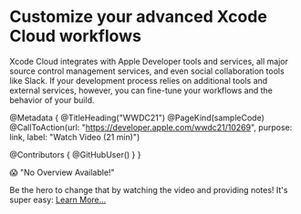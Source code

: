 # Customize your advanced Xcode Cloud workflows

Xcode Cloud integrates with Apple Developer tools and services, all major source control management services, and even social collaboration tools like Slack. If your development process relies on additional tools and external services, however, you can fine-tune your workflows and the behavior of your build.

@Metadata {
   @TitleHeading("WWDC21")
   @PageKind(sampleCode)
   @CallToAction(url: "https://developer.apple.com/wwdc21/10269", purpose: link, label: "Watch Video (21 min)")

   @Contributors {
      @GitHubUser(<replace this with your GitHub handle>)
   }
}

😱 "No Overview Available!"

Be the hero to change that by watching the video and providing notes! It's super easy:
 [Learn More…](https://wwdcnotes.github.io/WWDCNotes/documentation/wwdcnotes/contributing)
